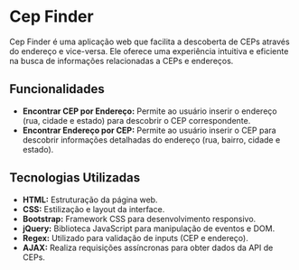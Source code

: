 # Cep Finder

Cep Finder é uma aplicação web que facilita a descoberta de CEPs através do endereço e vice-versa. Ele oferece uma experiência intuitiva e eficiente na busca de informações relacionadas a CEPs e endereços.

## Funcionalidades

- **Encontrar CEP por Endereço:** Permite ao usuário inserir o endereço (rua, cidade e estado) para descobrir o CEP correspondente.
- **Encontrar Endereço por CEP:** Permite ao usuário inserir o CEP para descobrir informações detalhadas do endereço (rua, bairro, cidade e estado).

## Tecnologias Utilizadas

- **HTML:** Estruturação da página web.
- **CSS:** Estilização e layout da interface.
- **Bootstrap:** Framework CSS para desenvolvimento responsivo.
- **jQuery:** Biblioteca JavaScript para manipulação de eventos e DOM.
- **Regex:** Utilizado para validação de inputs (CEP e endereço).
- **AJAX:** Realiza requisições assíncronas para obter dados da API de CEPs.
